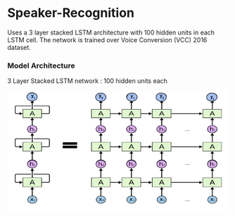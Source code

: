 # Speaker-Recognition

Uses a 3 layer stacked LSTM architecture with 100 hidden units in each LSTM cell. The network is trained over Voice Conversion (VCC) 2016 dataset.

### Model Architecture

3 Layer Stacked LSTM network : 100 hidden units each

![](https://github.com/Akella17/Speaker-Recognition/raw/master/files/3_layer_lstm.png)
